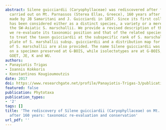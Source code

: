 ```yaml
---
abstract: Silene guicciardii (Caryophyllaceae) was rediscovered after field surveys
  carried out on Mt. Parnassos (Sterea Ellas, Greece), 160 years after the type collection
  made by JB Samaritani and J. Guicciardi in 1857. Since its first collection, it
  has been considered either as a distinct species, a variety or a mere synonym of
  the SW-Asiatic S. marschallii. We provide a revised description of the species and
  we re-evaluate its taxonomic position and that of the related species. We propose
  to treat the taxon guicciardii at the subspecific rank of S. marschallii. A color
  plate of S. marshallii subsp. guicciardii and a distribution map for all subspecies
  of S. marschallii are also provided. The name Silene guicciardii was lectotypified
  on a specimen preserved at G-BOIS, while isolectotypes are at G-BOIS, B, BR, C,
  GOET, JE, K and WU.
authors:
- Panayiotis Trigas
- Ioannis Kokkoris
- Konstantinos Kougioumoutzis
date: 2017
doi: https://www.researchgate.net/profile/Panayiotis-Trigas-3/publication/321756139_The_rediscovery_of_Silene_guicciardii_Caryophyllaceae_on_Mt_Parnassos_Greece_after_160_years_taxonomic_re-evaluation_and_conservation/links/5bbaf0f392851c7fde33b3b4/The-rediscovery-of-Silene-guicciardii-Caryophyllaceae-on-Mt-Parnassos-Greece-after-160-years-taxonomic-re-evaluation-and-conservation.pdf?origin=journalDetail&_tp=eyJwYWdlIjoiam91cm5hbERldGFpbCJ9
featured: false
publication: Phytotaxa
publication_types:
- '2'
tags: []
title: 'The rediscovery of Silene guicciardii (Caryophyllaceae) on Mt. Parnassos (Greece)
  after 160 years: taxonomic re-evaluation and conservation'
url_pdf: ''
---
```

